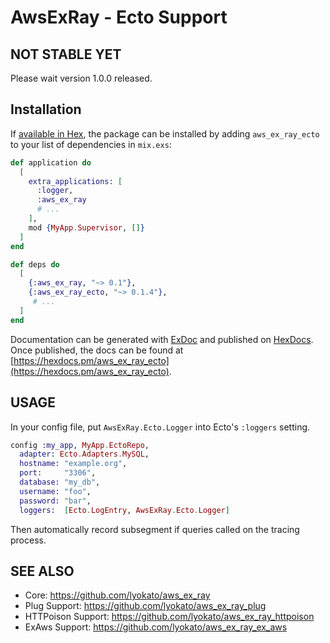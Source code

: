 # AwsExRay - Ecto Support

## NOT STABLE YET

Please wait version 1.0.0 released.

## Installation

If [available in Hex](https://hex.pm/docs/publish), the package can be installed
by adding `aws_ex_ray_ecto` to your list of dependencies in `mix.exs`:

```elixir
def application do
  [
    extra_applications: [
      :logger,
      :aws_ex_ray
      # ...
    ],
    mod {MyApp.Supervisor, []}
  ]
end

def deps do
  [
    {:aws_ex_ray, "~> 0.1"},
    {:aws_ex_ray_ecto, "~> 0.1.4"},
     # ...
  ]
end
```

Documentation can be generated with [ExDoc](https://github.com/elixir-lang/ex_doc)
and published on [HexDocs](https://hexdocs.pm). Once published, the docs can
be found at [https://hexdocs.pm/aws_ex_ray_ecto](https://hexdocs.pm/aws_ex_ray_ecto).

## USAGE

In your config file,
put `AwsExRay.Ecto.Logger` into Ecto's `:loggers` setting.

```elixir
config :my_app, MyApp.EctoRepo,
  adapter: Ecto.Adapters.MySQL,
  hostname: "example.org",
  port:     "3306",
  database: "my_db",
  username: "foo",
  password: "bar",
  loggers:  [Ecto.LogEntry, AwsExRay.Ecto.Logger]
```

Then automatically record subsegment if queries called on the tracing process.

## SEE ALSO

- Core: https://github.com/lyokato/aws_ex_ray
- Plug Support: https://github.com/lyokato/aws_ex_ray_plug
- HTTPoison Support: https://github.com/lyokato/aws_ex_ray_httpoison
- ExAws Support: https://github.com/lyokato/aws_ex_ray_ex_aws

